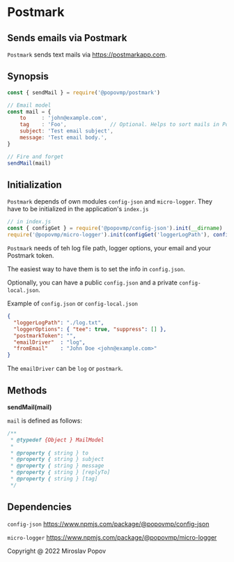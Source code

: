 # Postmark

## Sends emails via Postmark

`Postmark` sends text mails via https://postmarkapp.com.

## Synopsis

```javascript
const { sendMail } = require('@popovmp/postmark')

// Email model
const mail = {
	to     : 'john@example.com',
	tag    : 'Foo',              // Optional. Helps to sort mails in PostMark
	subject: 'Test email subject',
	message: 'Test email body.',
}

// Fire and forget
sendMail(mail)
```

## Initialization

`Postmark` depends of own modules `config-json` and `micro-logger`.
They have to be initialized in the application's `index.js`

```javascript
// in index.js
const { configGet } = require('@popovmp/config-json').init(__dirname)
require('@popovmp/micro-logger').init(configGet('loggerLogPath'), configGet('loggerOptions'))
```

`Postmark` needs of teh log file path, logger options, your email and your Postmark token.

The easiest way to have them is to set the info in `config.json`.

Optionally, you can have a public `config.json` and a private `config-local.json`.

Example of `config.json` or `config-local.json`
```json
{
  "loggerLogPath": "./log.txt",
  "loggerOptions": { "tee": true, "suppress": [] },
  "postmarkToken": "",
  "emailDriver"  : "log",
  "fromEmail"    : "John Doe <john@example.com>"
}
```

The `emailDriver` can be `log` or `postmark`.

## Methods


**sendMail(mail)**

`mail` is defined as follows:

```js
/**
 * @typedef {Object } MailModel
 *
 * @property { string } to
 * @property { string } subject
 * @property { string } message
 * @property { string } [replyTo]
 * @property { string } [tag]
 */
```

## Dependencies

`config-json` https://www.npmjs.com/package/@popovmp/config-json

`micro-logger` https://www.npmjs.com/package/@popovmp/micro-logger

Copyright @ 2022 Miroslav Popov
